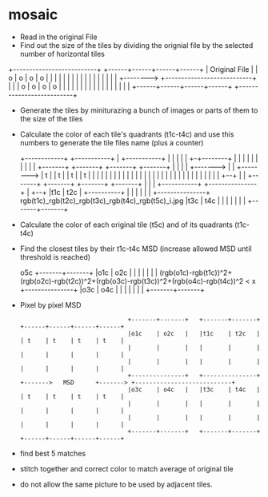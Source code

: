 # mosaic


* Read in the original File
* Find out the size of the tiles by dividing the orignial file by the selected number of horizontal tiles

+--------------------------+              +------+------+------+------+
| Original File            |              | o    | o    | o    | o    |
|                          |              |      |      |      |      |
|                          |              |      |      |      |      |
|                          |  +-------->  +---------------------------+
|                          |              | o    | o    | o    | o    |
|                          |              |      |      |      |      |
|                          |              |      |      |      |      |
|                          |              +------+------+------+------+
+--------------------------+



* Generate the tiles by miniturazing a bunch of images or parts of them to the size of the tiles
* Calculate the color of each tile's quadrants (t1c-t4c) and use this numbers to generate the tile files name (plus a counter)


     +------------+
   +-----------+  |               +-----------+
   |           |  |               |           |
 +-+--------+  |  |               |           |
 |          |  |  |               |           |                 +-------+   +-------+  +-------+  +-------+
 |          |  |  |   +------->   |           |   +-------->    | t     |   | t     |  | t     |  | t     |
 |          |  |  |               |           |                 |       |   |       |  |       |  |       |
 |          |  |  |               |           |                 |       |   |       |  |       |  |       |
 |          |  +--+               |           |                 +-------+   +-------+  +-------+  +-------+
 |          |  |                  +-----------+         +---------------+
 |          +--+                                        |t1c    | t2c   |
 +----------+                                           |       |       |
                                                        |       |       |
                                                        +---------------+         rgb(t1c)_rgb(t2c)_rgb(t3c)_rgb(t4c)_rgb(t5c)_i.jpg
                                                        |t3c    | t4c   |
                                                        |       |       |
                                                        |       |       |
                                                        +-------+-------+


 * Calculate the color of each original tile (t5c) and of its quadrants (t1c-t4c)
 * Find the closest tiles by their t1c-t4c MSD (increase allowed MSD until threshold is reached)

    o5c
   +-------+-------+
   |o1c    | o2c   |
   |       |       |
   |       |       |                (rgb(o1c)-rgb(t1c))^2+(rgb(o2c)-rgb(t2c))^2+(rgb(o3c)-rgb(t3c))^2+(rgb(o4c)-rgb(t4c))^2 < x
   +---------------+
   |o3c    | o4c   |
   |       |       |
   |       |       |
   +-------+-------+

 * Pixel by pixel MSD

                                     +-------+-------+   +-------+-------+                                   +------+------+------+------+
                                     |o1c    | o2c   |   |t1c    | t2c   |                                   | t    | t    | t    | t    |
                                     |       |       |   |       |       |                                   |      |      |      |      |
                                     |       |       |   |       |       |                                   |      |      |      |      |
                                     +---------------+   +---------------+    +------->   MSD      +-------> +---------------------------+
                                     |o3c    | o4c   |   |t3c    | t4c   |                                   | t    | t    | t    | t    |
                                     |       |       |   |       |       |                                   |      |      |      |      |
                                     |       |       |   |       |       |                                   |      |      |      |      |
                                     +-------+-------+   +-------+-------+                                   +------+------+------+------+
* find best 5 matches
* stitch together and correct color to match average of original tile
* do not allow the same picture to be used by adjacent tiles.